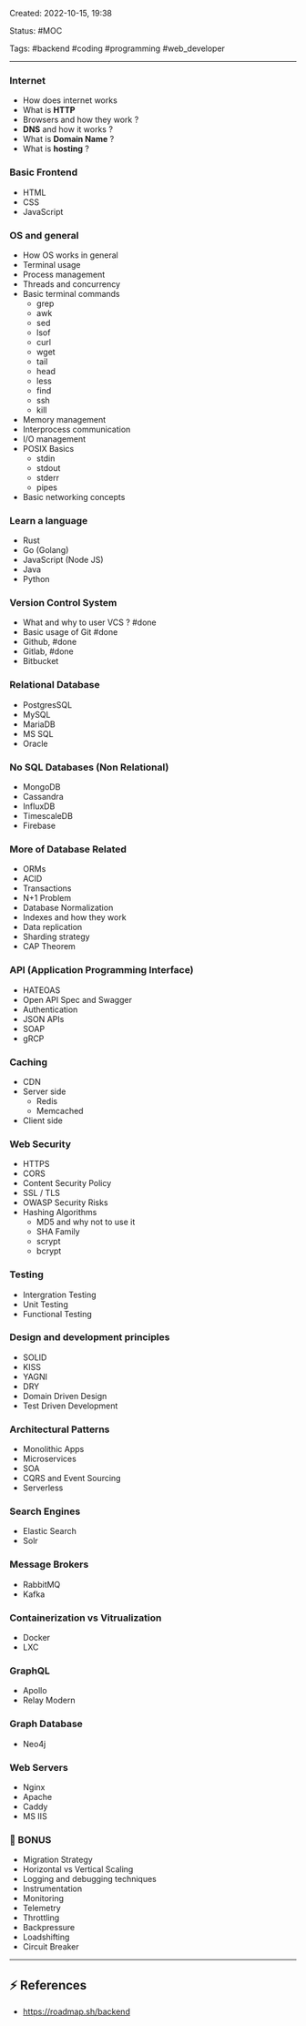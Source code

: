 Created:  2022-10-15,  19:38

Status: #MOC

Tags:  #backend #coding #programming #web_developer

---

### Internet

- How does internet works
- What is **HTTP**
- Browsers and how they work ?
- **DNS** and how it works ?
- What is **Domain Name** ?
- What is **hosting** ?

### Basic Frontend

- HTML
- CSS
- JavaScript

### OS and general

- How OS works in general
- Terminal usage
- Process management
- Threads and concurrency
- Basic terminal commands
	- grep
	- awk
	- sed
	- lsof
	- curl
	- wget
	- tail
	- head
	- less
	- find
	- ssh
	- kill
- Memory management
- Interprocess communication
- I/O management
- POSIX Basics
	- stdin
	- stdout
	- stderr
	- pipes
- Basic networking concepts

### Learn a language

- Rust
- Go (Golang)
- JavaScript (Node JS)
- Java
- Python

### Version Control System

- What and why to user VCS ? #done 
- Basic usage of Git #done 
- Github,  #done 
- Gitlab,  #done 
- Bitbucket

### Relational Database

- PostgresSQL
- MySQL
- MariaDB
- MS SQL
- Oracle

### No SQL Databases (Non Relational)

- MongoDB
- Cassandra
- InfluxDB
- TimescaleDB
- Firebase

### More of Database Related

- ORMs
- ACID
- Transactions
- N+1 Problem
- Database Normalization
- Indexes and how they work
- Data replication
- Sharding strategy
- CAP Theorem

### API (Application Programming Interface)

- HATEOAS
- Open API Spec and Swagger
- Authentication
- JSON APIs
- SOAP
- gRCP

### Caching

- CDN
- Server side
	- Redis
	- Memcached
- Client side

### Web Security

- HTTPS
- CORS
- Content Security Policy
- SSL / TLS
- OWASP Security Risks
- Hashing Algorithms
	- MD5 and why not to use it
	- SHA Family
	- scrypt
	- bcrypt

### Testing

- Intergration Testing
- Unit  Testing
- Functional Testing

### Design and development principles

- SOLID
- KISS
- YAGNI
- DRY
- Domain Driven Design
- Test Driven Development

### Architectural Patterns

- Monolithic Apps
- Microservices
- SOA
- CQRS and Event Sourcing
- Serverless

### Search Engines

- Elastic Search
- Solr

### Message Brokers

- RabbitMQ
- Kafka

### Containerization vs Vitrualization

- Docker
- LXC

### GraphQL

- Apollo
- Relay Modern

### Graph Database

- Neo4j

### Web Servers

- Nginx
- Apache
- Caddy
- MS IIS

### 🎉 BONUS
  
- Migration Strategy
- Horizontal vs Vertical Scaling
- Logging and debugging techniques
- Instrumentation
- Monitoring
- Telemetry
- Throttling
- Backpressure
- Loadshifting
- Circuit Breaker

---

## ⚡ References

- https://roadmap.sh/backend